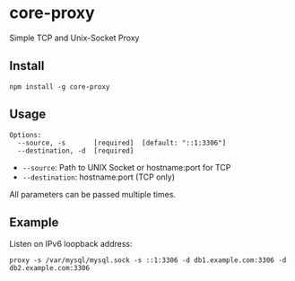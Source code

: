 # core-proxy

Simple TCP and Unix-Socket Proxy

## Install

	npm install -g core-proxy
	
## Usage

	Options:
	  --source, -s       [required]  [default: "::1:3306"]
	  --destination, -d  [required]

- <code>--source</code>: Path to UNIX Socket or hostname:port for TCP
- <code>--destination</code>: hostname:port (TCP only)

All parameters can be passed multiple times.

## Example

Listen on IPv6 loopback address:

	proxy -s /var/mysql/mysql.sock -s ::1:3306 -d db1.example.com:3306 -d db2.example.com:3306
